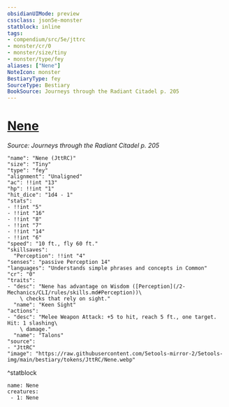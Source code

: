 ```yaml
---
obsidianUIMode: preview
cssclass: json5e-monster
statblock: inline
tags:
- compendium/src/5e/jttrc
- monster/cr/0
- monster/size/tiny
- monster/type/fey
aliases: ["Nene"]
NoteIcon: monster
BestiaryType: fey
SourceType: Bestiary
BookSource: Journeys through the Radiant Citadel p. 205
---
```

# [Nene](2-Mechanics/CLI/bestiary/npc/nene-jttrc.md)
*Source: Journeys through the Radiant Citadel p. 205*  

```statblock
"name": "Nene (JttRC)"
"size": "Tiny"
"type": "fey"
"alignment": "Unaligned"
"ac": !!int "13"
"hp": !!int "1"
"hit_dice": "1d4 - 1"
"stats":
- !!int "5"
- !!int "16"
- !!int "8"
- !!int "7"
- !!int "14"
- !!int "6"
"speed": "10 ft., fly 60 ft."
"skillsaves":
  "Perception": !!int "4"
"senses": "passive Perception 14"
"languages": "Understands simple phrases and concepts in Common"
"cr": "0"
"traits":
- "desc": "Nene has advantage on Wisdom ([Perception](/2-Mechanics/CLI/rules/skills.md#Perception))\
    \ checks that rely on sight."
  "name": "Keen Sight"
"actions":
- "desc": "Melee Weapon Attack: +5 to hit, reach 5 ft., one target. Hit: 1 slashing\
    \ damage."
  "name": "Talons"
"source":
- "JttRC"
"image": "https://raw.githubusercontent.com/5etools-mirror-2/5etools-img/main/bestiary/tokens/JttRC/Nene.webp"
```
^statblock

```encounter-table
name: Nene
creatures:
 - 1: Nene
```